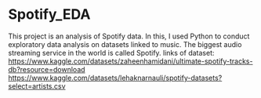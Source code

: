 # Spotify_EDA
This project is an analysis of Spotify data. In this, I used Python to conduct exploratory data analysis on datasets linked to music. The biggest audio streaming service in the world is called Spotify. 
links of dataset: https://www.kaggle.com/datasets/zaheenhamidani/ultimate-spotify-tracks-db?resource=download
https://www.kaggle.com/datasets/lehaknarnauli/spotify-datasets?select=artists.csv

